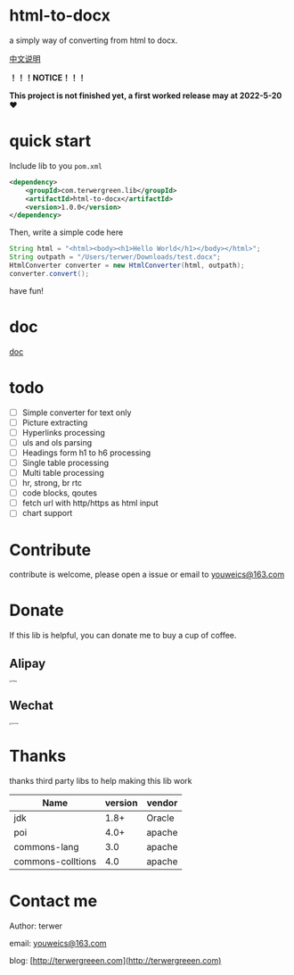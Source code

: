 # html-to-docx

a simply way of converting from html to docx.

[中文说明](README-zh.md)

**！！！NOTICE！！！**

**This project is not finished yet, a first worked release may at 2022-5-20** ❤️

# quick start

Include lib to you `pom.xml`

```xml
<dependency>
    <groupId>com.terwergreen.lib</groupId>
    <artifactId>html-to-docx</artifactId>
    <version>1.0.0</version>
</dependency>
```

Then, write a simple code here

```java
String html = "<html><body><h1>Hello World</h1></body></html>";
String outpath = "/Users/terwer/Downloads/test.docx";
HtmlConverter converter = new HtmlConverter(html, outpath);
converter.convert();
```

have fun!

# doc

[doc](doc)

# todo

* [ ]  Simple converter for text only
* [ ]  Picture extracting
* [ ]  Hyperlinks processing
* [ ]  uls and ols parsing
* [ ]  Headings form h1 to h6 processing
* [ ]  Single table processing
* [ ]  Multi table processing
* [ ]  hr, strong, br rtc
* [ ]  code blocks, qoutes
* [ ]  fetch url with http/https as html input
* [ ]  chart support

# Contribute

contribute is welcome, please open a issue or email to youweics@163.com

# Donate

If this lib is helpful, you can donate me to buy a cup of coffee.

## Alipay

<img src="https://cdn.jsdelivr.net/gh/terwer/upload/img/alipay.jpg" alt="alipay" style="zoom:25%;" />

## Wechat

<img src="https://cdn.jsdelivr.net/gh/terwer/upload/img/wechat.jpg" alt="wechat" style="zoom:25%;" />

# Thanks

thanks third party libs to help making this lib work


| Name              | version | vendor |
| ------------------- | --------- | -------- |
| jdk               | 1.8+    | Oracle |
| poi               | 4.0+    | apache |
| commons-lang      | 3.0     | apache |
| commons-colltions | 4.0     | apache |

# Contact me

Author: terwer

email: [youweics@163.com](mailto:youweics@163.com)

blog: [http://terwergreeen.com](http://terwergreeen.com)
